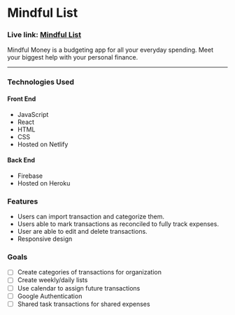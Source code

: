 
# Mindful List
### Live link: [Mindful List](https://mindful-list-netlify.app)
Mindful Money is a budgeting app for all your everyday spending. Meet your biggest help with your personal finance.


***

### Technologies Used
#### Front End
* JavaScript
* React
* HTML
* CSS
* Hosted on Netlify

#### Back End
* Firebase
* Hosted on Heroku

### Features
* Users can import transaction and categorize them.
* Users able to mark transactions as reconciled to fully track expenses.
* User are able to edit and delete transactions.
* Responsive design

### Goals
- [ ] Create categories of transactions for organization
- [ ] Create weekly/daily lists
- [ ] Use calendar to assign future transactions
- [ ] Google Authentication
- [ ] Shared task transactions for shared expenses
